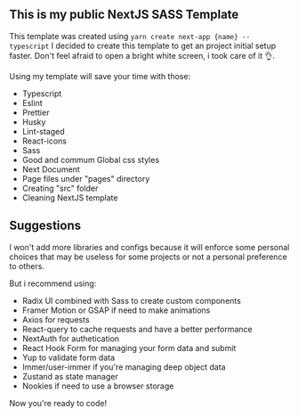## This is my public NextJS SASS Template
This template was created using ```yarn create next-app {name} --typescript```
I decided to create this template to get an project initial setup faster.
Don't feel afraid to open a bright white screen, i took care of it 👌.


Using my template will save your time with those:
* Typescript
* Eslint
* Prettier
* Husky
* Lint-staged
* React-icons
* Sass
* Good and commum Global css styles
* Next Document
* Page files under "pages" directory
* Creating "src" folder
* Cleaning NextJS template


## Suggestions
I won't add more libraries and configs because it will enforce some personal choices that may be useless for some projects or not a personal preference to others.


But i recommend using:
* Radix UI combined with Sass to create custom components
* Framer Motion or GSAP if need to make animations
* Axios for requests
* React-query to cache requests and have a better performance
* NextAuth for authetication
* React Hook Form for managing your form data and submit
* Yup to validate form data
* Immer/user-immer if you're managing deep object data
* Zustand as state manager
* Nookies if need to use a browser storage


Now you're ready to code!
